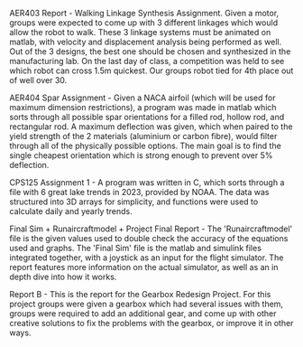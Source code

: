 AER403 Report - Walking Linkage Synthesis Assignment. Given a motor, groups were expected to come up with 3 different linkages which would allow the robot to walk. These 3 linkage systems must be animated on matlab, with velocity and displacement analysis being performed as well. Out of the 3 designs, the best one should be chosen and synthesized in the manufacturing lab. On the last day of class, a competition was held to see which robot can cross 1.5m quickest. Our groups robot tied for 4th place out of well over 30.

AER404 Spar Assignment - Given a NACA airfoil (which will be used for maximum dimension restrictions), a program was made in matlab which sorts through all possible spar orientations for a filled rod, hollow rod, and rectangular rod. A maximum deflection was given, which when paired to the yield strength of the 2 materials (aluminium or carbon fibre), would filter through all of the physically possible options. The main goal is to find the single cheapest orientation which is strong enough to prevent over 5% deflection. 

CPS125 Assignment 1 - A program was written in C, which sorts through a file with 6 great lake trends in 2023, provided by NOAA. The data was structured into 3D arrays for simplicity, and functions were used to calculate daily and yearly trends.

Final Sim + Runaircraftmodel + Project Final Report - The 'Runaircraftmodel' file is the given values used to double check the accuracy of the equations used and graphs. The 'Final Sim' file is the matlab and simulink files integrated together, with a joystick as an input for the flight simulator. The report features more information on the actual simulator, as well as an in depth dive into how it works.

Report B - This is the report for the Gearbox Redesign Project. For this project groups were given a gearbox which had several issues with them, groups were required to add an additional gear, and come up with other creative solutions to fix the problems with the gearbox, or improve it in other ways.
